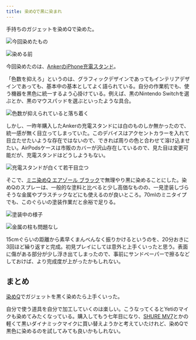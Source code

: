 ```yaml
---
title: 染めQで黒に染まれ
---
```

手持ちのガジェットを染めQで染めた。

![](https://lh6.googleusercontent.com/2dd4yV2UpFwV-WVmvhNM3SBxdjXbUCPQBclvGXltc0upE3foDsAiOWCBWz2SHcXZSL65crthBNmbwNEXECQIpBjJFczKRqN_A3Bx7mTlBqfAui4pA3a7hORm3BNYMhrjWBth1JEhYGk-Gvo8Ozz_lQ "今回染めたもの")

![](https://lh3.googleusercontent.com/JkER1FBDU8Va4rPyRVDQGSBumnP8N5x4fNPImb8MvxDoVzunLGOG247Kc8uXKuaGiFHgeYccDfwbuhmFXe9CWDYBR5dYSO4PuDJMKeiou5P4hprVt2yYTdM0SQkEjOZ_jgUugftY_5wJ6N1csbyDAw "染める前")

今回染めたのは、[AnkerのiPhone充電スタンド](https://r7kamura.com/articles/2021-09-06-anker-iphone-stand)。

「色数を抑えろ」というのは、グラフィックデザインであってもインテリアデザインであっても、基本中の基本としてよく語られている。自分の作業机でも、使う機器を黒色に統一するよう心掛けている。例えば、黒のNintendo Switchを選ぶとか、黒のマウスパッドを選ぶといったような具合。

![](https://lh4.googleusercontent.com/4LGiDlvm0D5B9FoXoMGP7MEqQBb3WEGVONVoPEIzf3N_zBYFPq8dbMGld6kw8M_fq7smCgkQjo0WIqgRuDaP8eXGUfl4WIcgiueQgN2tK53w2r5xfr9zEZEUIlXfX6GWlmrHieBoKiGKK-6bhxa_YQ "色数が抑えられていると落ち着く")

しかし、一昨年購入したAnkerの充電スタンドには白のものしか無かったので、統一感が無く目立ってしまっていた。このデバイスはアクセントカラーを入れて目立たせたいような存在ではないので、できれば周りの色と合わせて溶け込ませたい。AirPodsケースは市販のカバーが沢山存在しているので、見た目は変更可能だが、充電スタンドはどうしようもない。

![](https://lh5.googleusercontent.com/05zao5kCqyiW412yis125sx722EaFn3Ses4YCPV_kFsOI15vFqy4yud5wV_nN2VFxV6GrheSvTrMLPKETWrHSdrV2rkSthiSUkJSKyabd7EPzWv2_AZxg4IpAH7sLAE7B3VQaOSPny6c1nUAXB-HpQ "充電スタンドが白くて若干目立つ")

そこで、[ミニ染めQ エアゾール ブラック](https://www.amazon.co.jp/dp/B003QMFUKO)で無理やり黒に染めることにした。染めQのスプレーは、一般的な塗料と比べると少し高価なものの、一見塗装しづらそうな金属やプラスチックなどにも使えるのが良いところ。70mlのミニタイプでも、このぐらいの塗装作業だと余裕で足りる。

![](https://lh3.googleusercontent.com/u4Me86SF6OoqDoNf4IO4c7lc0oREp6XXW3k7UJOIYZK9gQ1x-ohdJw1GmQTpXZd9ZJconR0Iu-4fZvAc6il9EHw13LcZm_rJkI9DooUxCMrus4e3zoD2TvuJGLcQHBj92x-NGpOM93waWwG7TZ3pyw "塗装中の様子")

![](https://lh5.googleusercontent.com/eXRli5K0F0oedBCWgeikbf2vtbSr4Cj5TUpBs_WdoCXzBmT79bdpYwz2XvBrt71MmxtNf8nmO3aeY7zcjcDY5t4C8RLiLaioOvbpEpgAsD60_QPtzm0bOpIysmCMAoqaba7qEoHWvr52CCg07n5eUA "金属の柱も問題なし")

15cmぐらいの距離から素早くまんべんなく振りかけるというのを、20分おきに3回ほど繰り返すと完成。初見プレイにしては意外と上手くいったと思う。表面に傷がある部分が少し浮き出てしまったので、事前にサンドペーパーで擦るなどしておけば、より完成度が上がったかもしれない。

まとめ
---

[染めQ](https://www.amazon.co.jp/dp/B003QMFUKO)でガジェットを黒く染めたら上手くいった。

自分で使う道具を自分で加工していくのは楽しい。こうなってくるとYetiのマイクも染めてみたくなっている。購入してもう七年目になり、[SHURE MV7](https://www.amazon.co.jp/dp/B08KY7G1GV)とかの軽くて黒いダイナミックマイクに買い替えようかと考えていたけれど、染めQで黒色に染めるのを試してみても良いかもしれない。
